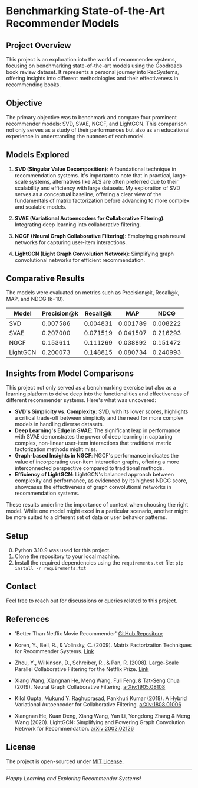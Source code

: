 
# Benchmarking State-of-the-Art Recommender Models

## Project Overview
This project is an exploration into the world of recommender systems, focusing on benchmarking state-of-the-art models using the Goodreads book review dataset. It represents a personal journey into RecSystems, offering insights into different methodologies and their effectiveness in recommending books.

## Objective
The primary objective was to benchmark and compare four prominent recommender models: SVD, SVAE, NGCF, and LightGCN. This comparison not only serves as a study of their performances but also as an educational experience in understanding the nuances of each model.

## Models Explored

1. **SVD (Singular Value Decomposition)**: A foundational technique in recommendation systems. It's important to note that in practical, large-scale systems, alternatives like ALS are often preferred due to their scalability and efficiency with large datasets. My exploration of SVD serves as a conceptual baseline, offering a clear view of the fundamentals of matrix factorization before advancing to more complex and scalable models.

2. **SVAE (Variational Autoencoders for Collaborative Filtering)**: Integrating deep learning into collaborative filtering.
3. **NGCF (Neural Graph Collaborative Filtering)**: Employing graph neural networks for capturing user-item interactions.
4. **LightGCN (Light Graph Convolution Network)**: Simplifying graph convolutional networks for efficient recommendation.


## Comparative Results
The models were evaluated on metrics such as Precision@k, Recall@k, MAP, and NDCG (k=10).

| Model    | Precision@k | Recall@k | MAP      | NDCG     |
| -------- | ----------- | -------- | -------- | -------- |
| SVD      | 0.007586    | 0.004831 | 0.001789 | 0.008222 |
| SVAE     | 0.207000    | 0.071519 | 0.041507 | 0.216293 |
| NGCF     | 0.153611    | 0.111269 | 0.038892 | 0.151472 |
| LightGCN | 0.200073    | 0.148815 | 0.080734 | 0.240993 |

## Insights from Model Comparisons

This project not only served as a benchmarking exercise but also as a learning platform to delve deep into the functionalities and effectiveness of different recommender systems. Here's what was uncovered:

- **SVD's Simplicity vs. Complexity**: SVD, with its lower scores, highlights a critical trade-off between simplicity and the need for more complex models in handling diverse datasets.
- **Deep Learning's Edge in SVAE**: The significant leap in performance with SVAE demonstrates the power of deep learning in capturing complex, non-linear user-item interactions that traditional matrix factorization methods might miss.
- **Graph-based Insights in NGCF**: NGCF's performance indicates the value of incorporating user-item interaction graphs, offering a more interconnected perspective compared to traditional methods.
- **Efficiency of LightGCN**: LightGCN's balanced approach between complexity and performance, as evidenced by its highest NDCG score, showcases the effectiveness of graph convolutional networks in recommendation systems.

These results underline the importance of context when choosing the right model. While one model might excel in a particular scenario, another might be more suited to a different set of data or user behavior patterns.


## Setup
0. Python 3.10.9 was used for this project.
1. Clone the repository to your local machine.
2. Install the required dependencies using the `requirements.txt` file: 
   `pip install -r requirements.txt`


## Contact
Feel free to reach out for discussions or queries related to this project.

## References

- 'Better Than Netflix Movie Recommender' [GitHub Repository](https://github.com/nlp-nathan/better_than_netflix_movie_recommender/tree/master)

- Koren, Y., Bell, R., & Volinsky, C. (2009). Matrix Factorization Techniques for Recommender Systems. [Link](https://datajobs.com/data-science-repo/Recommender-Systems-%5BNetflix%5D.pdf)

- Zhou, Y., Wilkinson, D., Schreiber, R., & Pan, R. (2008). Large-Scale Parallel Collaborative Filtering for the Netflix Prize. [Link](https://stanford.edu/~rezab/classes/cme323/S15/notes/lec14.pdf)

- Xiang Wang, Xiangnan He, Meng Wang, Fuli Feng, & Tat-Seng Chua (2019). Neural Graph Collaborative Filtering. [arXiv:1905.08108](https://arxiv.org/abs/1905.08108)

- Kilol Gupta, Mukund Y. Raghuprasad, Pankhuri Kumar (2018). A Hybrid Variational Autoencoder for Collaborative Filtering. [arXiv:1808.01006](https://arxiv.org/pdf/1808.01006.pdf)

- Xiangnan He, Kuan Deng, Xiang Wang, Yan Li, Yongdong Zhang & Meng Wang (2020). LightGCN: Simplifying and Powering Graph Convolution Network for Recommendation. [arXiv:2002.02126](https://arxiv.org/abs/2002.02126)

## License
The project is open-sourced under [MIT License](LICENSE).

---

*Happy Learning and Exploring Recommender Systems!*